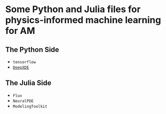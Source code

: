 # Some Python and Julia files for physics-informed machine learning for AM

## The Python Side

- `tensorflow`
- [`DeepXDE`](https://github.com/lululxvi/deepxde)

## The Julia Side

- `Flux`
- `NeuralPDE`
- `ModelingToolkit`
